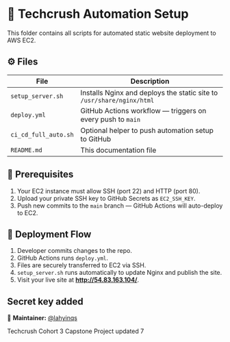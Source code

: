 # 🧠 Techcrush Automation Setup

This folder contains all scripts for automated static website deployment to AWS EC2.

## ⚙️ Files
| File | Description |
|------|--------------|
| `setup_server.sh` | Installs Nginx and deploys the static site to `/usr/share/nginx/html` |
| `deploy.yml` | GitHub Actions workflow — triggers on every push to `main` |
| `ci_cd_full_auto.sh` | Optional helper to push automation setup to GitHub |
| `README.md` | This documentation file |

## 🔑 Prerequisites
1. Your EC2 instance must allow SSH (port 22) and HTTP (port 80).
2. Upload your private SSH key to GitHub Secrets as `EC2_SSH_KEY`.
3. Push new commits to the `main` branch — GitHub Actions will auto-deploy to EC2.

## 🚀 Deployment Flow
1. Developer commits changes to the repo.  
2. GitHub Actions runs `deploy.yml`.  
3. Files are securely transferred to EC2 via SSH.  
4. `setup_server.sh` runs automatically to update Nginx and publish the site.  
5. Visit your live site at **http://54.83.163.104/**.

Secret key added 
---

🧩 **Maintainer:** [@lahyinqs](https://github.com/lahyinqs)
 
 Techcrush Cohort 3 Capstone Project updated 7
